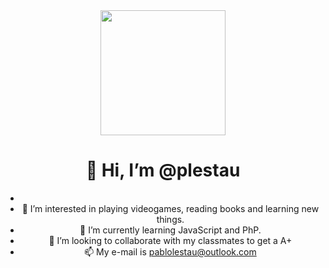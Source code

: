 <div id="header" align="center">
   <img src="https://www.google.com/url?sa=i&url=https%3A%2F%2Fgiphy.com%2Fexplore%2Fcomputer-kid-thumbs-up&psig=AOvVaw3-TXUhDr2FWu_LN-4piBQG&ust=1666274720914000&source=images&cd=vfe&ved=0CAwQjRxqFwoTCNjfkJi77PoCFQAAAAAdAAAAABAE" width="200" />
  <h1 align="center">👋 Hi, I’m @plestau</h1>


- 
- 👀 I’m interested in playing videogames, reading books and learning new things.
- 🌱 I’m currently learning JavaScript and PhP.
- 💞️ I’m looking to collaborate with my classmates to get a A+
- 📫 My e-mail is pablolestau@outlook.com

<!---
plestau/plestau is a ✨ special ✨ repository because its `README.md` (this file) appears on your GitHub profile.
You can click the Preview link to take a look at your changes.
--->
